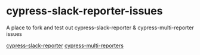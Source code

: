 # cypress-slack-reporter-issues

A place to fork and test out cypress-slack-reporter & cypress-multi-reporter issues

[cypress-slack-reporter](https://github.com/YOU54F/cypress-slack-reporter)
[cypress-multi-reporters](https://github.com/YOU54F/cypress-multi-reporters)
